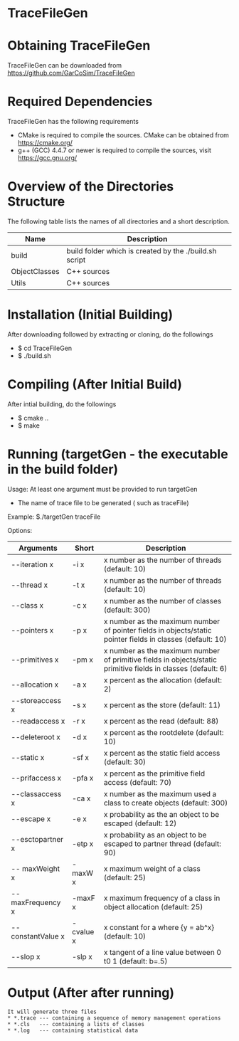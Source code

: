 # TraceFileGen

# Obtaining TraceFileGen
TraceFileGen can be downloaded from https://github.com/GarCoSim/TraceFileGen

# Required Dependencies
  TraceFileGen has the following requirements
  * CMake is required to compile the sources. CMake can be obtained from https://cmake.org/
  * g++ (GCC) 4.4.7 or newer is required to compile the sources, visit https://gcc.gnu.org/

# Overview of the Directories Structure
  The following table lists the names of all directories and a short description.
  
 Name    		| Description
 -------------- | -----------
 build   		| build folder which is created by the ./build.sh script
 ObjectClasses	| C++ sources
 Utils			| C++ sources
   
# Installation (Initial Building)
  After downloading followed by extracting or cloning, do the followings
  * $ cd TraceFileGen
  * $ ./build.sh

# Compiling (After Initial Build)
  After intial building, do the followings
  * $ cmake ..
  * $ make
  
# Running (targetGen - the executable in the build folder)
Usage: At least one argument must be provided to run targetGen
* The name of trace file to be generated ( such as traceFile)

Example: $./targetGen traceFile

Options:

  Arguments				| Short			 | Description
 ---------------------- | -------------- | -----------
 --iteration x  	    | -i x			 | x number as the number of threads (default: 10) 
 --thread x			    | -t x			 | x number as the number of threads (default: 10) 
 --class x			    | -c x      	 | x number as the number of classes (default: 300) 
 --pointers x			| -p x 			 | x number as the maximum number of pointer fields in objects/static pointer fields in classes (default: 10) 
 --primitives x			| -pm x     	 | x number as the maximum number of primitive fields in objects/static primitive fields in classes (default: 6) 
 --allocation x			| -a x      	 | x percent as the allocation (default: 2) 
 --storeaccess x 		| -s x     		 | x percent as the store (default: 11) 
 --readaccess x			| -r x      	 | x percent as the read (default: 88) 
 --deleteroot x			| -d x      	 | x percent as the rootdelete (default: 10) 
 --static x				| -sf x     	 | x percent as the static field access (default: 30) 
 --prifaccess x			| -pfa x    	 | x percent as the primitive field access (default: 70) 
 --classaccess x		| -ca x    		 | x number as the maximum used a class to create objects (default: 300) 
 --escape x				| -e x      	 | x probability as the an object to be escaped (default: 12) 
 --esctopartner x		| -etp x  		 | x probability as an object to be escaped to partner thread (default: 90) 
 -- maxWeight x			| -maxW x   	 | x maximum weight of a class (default: 25) 
 -- maxFrequency x		| -maxF x    	 | x maximum frequency of a class in object allocation (default: 25) 
 --constantValue x		| -cvalue x 	 | x constant for a where {y = ab^x} (default: 10) 
 --slop x				| -slp x  		 | x tangent of a line value between 0 t0 1 (default: b=.5) 
  
# Output (After after running)
	It will generate three files
	* *.trace --- containing a sequence of memory management operations 
	* *.cls   --- containing a lists of classes
	* *.log   --- containing statistical data
	